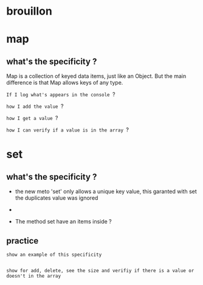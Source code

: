 # brouillon

# map

## what's the specificity ?

Map is a collection of keyed data items, just like an Object. But the main difference is that Map allows keys of any type.

`If I log what's appears in the console `?

`how I add the value `?

`how I get a value `?

`how I can verify if a value is in the array `?


# set

## what's the specificity ?

- the new meto 'set' only allows a unique key value, this garanted with set the duplicates value was ignored

- 

- The method set have an items inside ?

## practice


`show an example of this specificity`


```js

```

`show for add, delete, see the size and verifiy if there is a value or doesn't in the array`